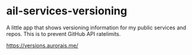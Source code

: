 # ail-services-versioning

A little app that shows versioning information for my public services and repos. This is to prevent GitHub API ratelimits. 

https://versions.aurorais.me/
